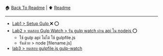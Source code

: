 

:house: [Back To Readme](/readme.md) | :arrow_up: [Readme](./readme.md)

--- 

- [Lab1 > Setup Gulp ](./lab1/setup_gulp.md) :x: :o: 
- [Lab2 > ทดสอบ Gulp Watch > รัน gulp watch ผ่าน  api ใน nodejs ](./lab2/gulpwatch.md) :o:
    - ใช้ gulp api  ไม่ได้ ใช้ gulpfile.js 
    - รันด้วย  > node [filename.js]
- [lab3 > ทดสอบ gulpfile.js  gulp-watch](./lab3/readme.md) 
